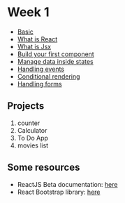 # Week 1

- [Basic](../materials/basic.md)
- [What is React](../materials/what-is-react.md)
- [What is Jsx](../materials/what-is-jsx.md)
- [Build your first component](../1-basics/)
- [Manage data inside states](https://reactjs.org/docs/state-and-lifecycle.html)
- [Handling events](https://reactjs.org/docs/handling-events.html)
- [Conditional rendering](https://reactjs.org/docs/conditional-rendering.html)
- [Handling forms](https://reactjs.org/docs/forms.html)

## Projects

1. counter
2. Calculator
3. To Do App
4. movies list

## Some resources

- ReactJS Beta documentation: [here](https://beta.reactjs.org/)
- React Bootstrap library: [here](https://react-bootstrap.netlify.app/)
